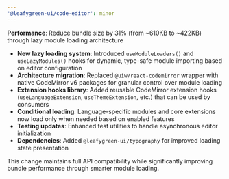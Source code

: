 ```yaml
---
'@leafygreen-ui/code-editor': minor
---
```


**Performance**: Reduce bundle size by 31% (from ~610KB to ~422KB) through lazy module loading architecture

- **New lazy loading system**: Introduced `useModuleLoaders()` and `useLazyModules()` hooks for dynamic, type-safe module importing based on editor configuration
- **Architecture migration**: Replaced `@uiw/react-codemirror` wrapper with native CodeMirror v6 packages for granular control over module loading
- **Extension hooks library**: Added reusable CodeMirror extension hooks (`useLanguageExtension`, `useThemeExtension`, etc.) that can be used by consumers
- **Conditional loading**: Language-specific modules and core extensions now load only when needed based on enabled features
- **Testing updates**: Enhanced test utilities to handle asynchronous editor initialization
- **Dependencies**: Added `@leafygreen-ui/typography` for improved loading state presentation

This change maintains full API compatibility while significantly improving bundle performance through smarter module loading.
